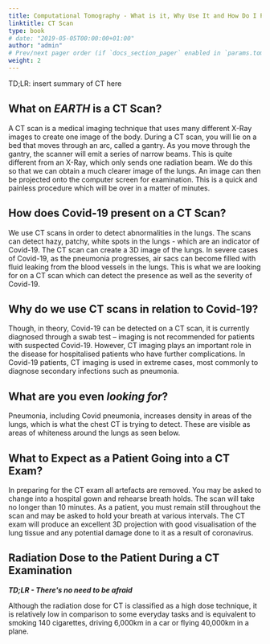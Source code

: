 ```yaml
---
title: Computational Tomography - What is it, Why Use It and How Do I Prepare for It?
linktitle: CT Scan
type: book
# date: "2019-05-05T00:00:00+01:00"
author: "admin"
# Prev/next pager order (if `docs_section_pager` enabled in `params.toml`)
weight: 2
---
```


TD;LR: insert summary of CT here

## What on **_EARTH_** is a CT Scan?

A CT scan is a medical imaging technique that uses many different X-Ray images to create one image of the body. During a CT scan, you will lie on a bed that moves through an arc, called a gantry. As you move through the gantry, the scanner will emit a series of narrow beams. This is quite different from an X-Ray, which only sends one radiation beam. We do this so that we can obtain a much clearer image of the lungs. An image can then be projected onto the computer screen for examination. This is a quick and painless procedure which will be over in a matter of minutes. 

## How does Covid-19 present on a CT Scan?

We use CT scans in order to detect abnormalities in the lungs. The scans can detect hazy, patchy, white spots in the lungs - which are an indicator of Covid-19. The CT scan can create a 3D image of the lungs. In severe cases of Covid-19, as the pneumonia progresses, air sacs can become filled with fluid leaking from the blood vessels in the lungs. This is what we are looking for on a CT scan which can detect the presence as well as the severity of Covid-19.  

## Why do we use CT scans in relation to Covid-19?

Though, in theory, Covid-19 can be detected on a CT scan, it is currently diagnosed through a swab test – imaging is not recommended for patients with suspected Covid-19. However, CT imaging plays an important role in the disease for hospitalised patients who have further complications. In Covid-19 patients, CT imaging is used in extreme cases, most commonly to diagnose secondary infections such as pneumonia.

## What are you even _looking for_?

Pneumonia, including Covid pneumonia, increases density in areas of the lungs, which is what the chest CT is trying to detect. These are visible as areas of whiteness around the lungs as seen below.



<!---
diff authors above and below
-->



## What to Expect as a Patient Going into a CT Exam?

In preparing for the CT exam all artefacts are removed. You may be asked to change into a hospital gown and rehearse breath holds. The scan will take no longer than 10 minutes. As a patient, you must remain still throughout the scan and may be asked to hold your breath at various intervals. The CT exam will produce an excellent 3D projection with good visualisation of the lung tissue and any potential damage done to it as a result of coronavirus.

## Radiation Dose to the Patient During a CT Examination

**_TD;LR - There's no need to be afraid_**

Although the radiation dose for CT is classified as a high dose technique, it is relatively low in comparison to some everyday tasks and is equivalent to smoking 140 cigarettes, driving 6,000km in a car or flying 40,000km in a plane. 
